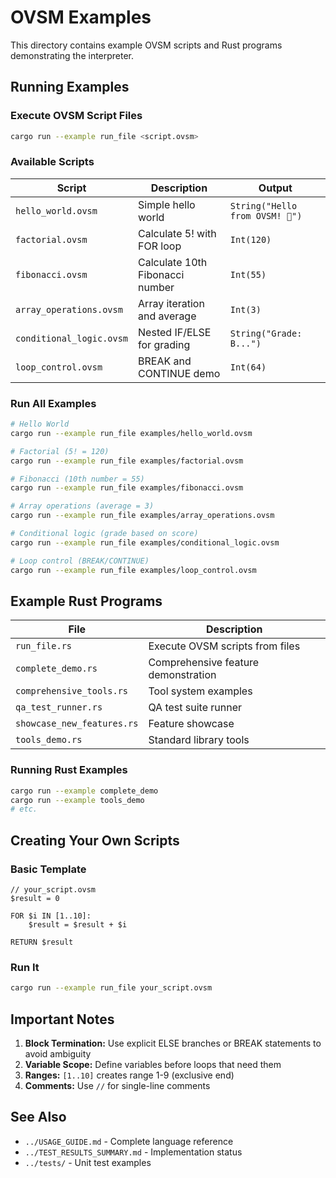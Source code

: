 # OVSM Examples

This directory contains example OVSM scripts and Rust programs demonstrating the interpreter.

## Running Examples

### Execute OVSM Script Files

```bash
cargo run --example run_file <script.ovsm>
```

### Available Scripts

| Script | Description | Output |
|--------|-------------|--------|
| `hello_world.ovsm` | Simple hello world | `String("Hello from OVSM! 🚀")` |
| `factorial.ovsm` | Calculate 5! with FOR loop | `Int(120)` |
| `fibonacci.ovsm` | Calculate 10th Fibonacci number | `Int(55)` |
| `array_operations.ovsm` | Array iteration and average | `Int(3)` |
| `conditional_logic.ovsm` | Nested IF/ELSE for grading | `String("Grade: B...")` |
| `loop_control.ovsm` | BREAK and CONTINUE demo | `Int(64)` |

### Run All Examples

```bash
# Hello World
cargo run --example run_file examples/hello_world.ovsm

# Factorial (5! = 120)
cargo run --example run_file examples/factorial.ovsm

# Fibonacci (10th number = 55)
cargo run --example run_file examples/fibonacci.ovsm

# Array operations (average = 3)
cargo run --example run_file examples/array_operations.ovsm

# Conditional logic (grade based on score)
cargo run --example run_file examples/conditional_logic.ovsm

# Loop control (BREAK/CONTINUE)
cargo run --example run_file examples/loop_control.ovsm
```

## Example Rust Programs

| File | Description |
|------|-------------|
| `run_file.rs` | Execute OVSM scripts from files |
| `complete_demo.rs` | Comprehensive feature demonstration |
| `comprehensive_tools.rs` | Tool system examples |
| `qa_test_runner.rs` | QA test suite runner |
| `showcase_new_features.rs` | Feature showcase |
| `tools_demo.rs` | Standard library tools |

### Running Rust Examples

```bash
cargo run --example complete_demo
cargo run --example tools_demo
# etc.
```

## Creating Your Own Scripts

### Basic Template

```ovsm
// your_script.ovsm
$result = 0

FOR $i IN [1..10]:
    $result = $result + $i

RETURN $result
```

### Run It

```bash
cargo run --example run_file your_script.ovsm
```

## Important Notes

1. **Block Termination:** Use explicit ELSE branches or BREAK statements to avoid ambiguity
2. **Variable Scope:** Define variables before loops that need them
3. **Ranges:** `[1..10]` creates range 1-9 (exclusive end)
4. **Comments:** Use `//` for single-line comments

## See Also

- `../USAGE_GUIDE.md` - Complete language reference
- `../TEST_RESULTS_SUMMARY.md` - Implementation status
- `../tests/` - Unit test examples
